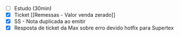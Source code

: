 
- [ ] Estudo (30min)
- [x] Ticket [[Remessas - Valor venda zerado]]
- [x] SS - Nota duplicada ao emitir
- [x] Resposta de ticket da Max sobre erro devido hotfix para Supertex